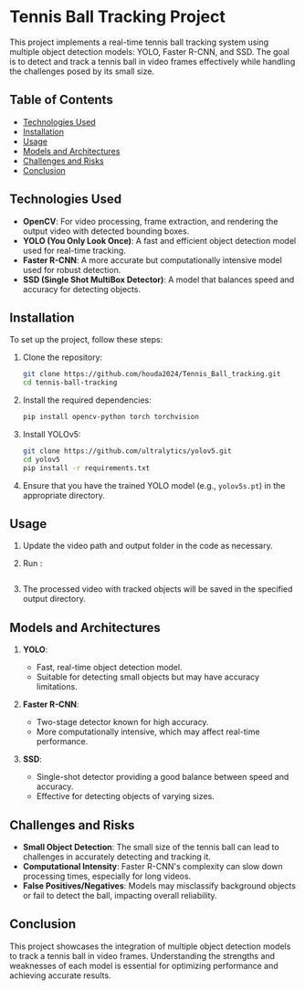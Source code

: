 # Tennis Ball Tracking Project

This project implements a real-time tennis ball tracking system using multiple object detection models: YOLO, Faster R-CNN, and SSD. The goal is to detect and track a tennis ball in video frames effectively while handling the challenges posed by its small size.

## Table of Contents

- [Technologies Used](#technologies-used)
- [Installation](#installation)
- [Usage](#usage)
- [Models and Architectures](#models-and-architectures)
- [Challenges and Risks](#challenges-and-risks)
- [Conclusion](#conclusion)


## Technologies Used

- **OpenCV**: For video processing, frame extraction, and rendering the output video with detected bounding boxes.
- **YOLO (You Only Look Once)**: A fast and efficient object detection model used for real-time tracking.
- **Faster R-CNN**: A more accurate but computationally intensive model used for robust detection.
- **SSD (Single Shot MultiBox Detector)**: A model that balances speed and accuracy for detecting objects.

## Installation

To set up the project, follow these steps:

1. Clone the repository:
   ```bash
   git clone https://github.com/houda2024/Tennis_Ball_tracking.git
   cd tennis-ball-tracking
   ```

2. Install the required dependencies:
   ```bash
   pip install opencv-python torch torchvision
   ```

3. Install YOLOv5:
   ```bash
   git clone https://github.com/ultralytics/yolov5.git
   cd yolov5
   pip install -r requirements.txt
   ```

4. Ensure that you have the trained YOLO model (e.g., `yolov5s.pt`) in the appropriate directory.

## Usage

1. Update the video path and output folder in the code as necessary.
2. Run :
   
   ```

3. The processed video with tracked objects will be saved in the specified output directory.

## Models and Architectures

1. **YOLO**:
   - Fast, real-time object detection model.
   - Suitable for detecting small objects but may have accuracy limitations.

2. **Faster R-CNN**:
   - Two-stage detector known for high accuracy.
   - More computationally intensive, which may affect real-time performance.

3. **SSD**:
   - Single-shot detector providing a good balance between speed and accuracy.
   - Effective for detecting objects of varying sizes.

## Challenges and Risks

- **Small Object Detection**: The small size of the tennis ball can lead to challenges in accurately detecting and tracking it.
- **Computational Intensity**: Faster R-CNN's complexity can slow down processing times, especially for long videos.
- **False Positives/Negatives**: Models may misclassify background objects or fail to detect the ball, impacting overall reliability.

## Conclusion

This project showcases the integration of multiple object detection models to track a tennis ball in video frames. Understanding the strengths and weaknesses of each model is essential for optimizing performance and achieving accurate results.


